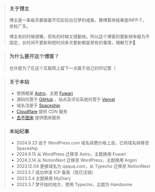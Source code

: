 > ### 关于博主
> 博主是一条每天都做着不切实际白日梦的咸鱼，赛博算命结果是INFP-T，坐标广东。
> 
> 博主有的时候很懒，但有的时候又很勤快。所以这个博客的更新频率极为不固定，长时间不更新和短时间多次更新都是常有的事情，理解万岁🙌



> ### 为什么要开这个博客？
> 也许是为了在这个互联网上留下一点属于自己的印记罢（



> ### 关于本站
> - 使用框架 [Astro](https://github.com/withastro/astro)，主题 [Fuwari](https://github.com/saicaca/fuwari)
> - 源码托管于 [GitHub](https://github.com/f1shQAQ/xianyu_blog) ，站点及评论系统托管于 [Vercel](https://vercel.com)
> - 域名注册于 [Spaceship](https://www.spaceship.com/)
> - [Cloudflare](https://cloudflare.com/) 提供 CDN 服务
> - [去不图床](https://7bu.top/) 提供图床服务



> ### 本站纪事
> - 2024.9.23  由于 WordPress.com 域名续费价格上涨，已将域名转移至 Spaceship
> - 2024.9.15  从 WordPress 迁移至 Astro，主题换用 Fuwari
> - 2024.3.14  从 NotionNext 迁移至 WordPress，主题换用 Argon
> - 2023.12.04  更换域名为 qqquq.com，从 Typecho 迁移至 NotionNext
> - 2023.5.7  成功申请 ICP 备案（现已注销）
> - 2023.5.4  主题换用 MyDiary
> - 2023.3.7  梦开始的地方，使用 Typecho，主题为 Handsome

